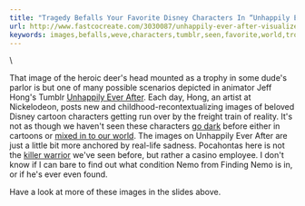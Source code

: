 ```yaml
---
title: "Tragedy Befalls Your Favorite Disney Characters In “Unhappily Ever After”"
url: http://www.fastcocreate.com/3030087/unhappily-ever-after-visualizes-some-rather-upsetting-alt-endings-to-your-favorite-disney-mo
keywords: images,befalls,weve,characters,tumblr,seen,favorite,world,trophy,nemo,unhappily,warrior,disney,tragedy
---
```

\

That image of the heroic deer's head mounted as a trophy in some dude's parlor is but one of many possible scenarios depicted in animator Jeff Hong's Tumblr [Unhappily Ever After](http://disneyunhappilyeverafter.tumblr.com). Each day, Hong, an artist at Nickelodeon, posts new and childhood-recontextualizing images of beloved Disney cartoon characters getting run over by the freight train of reality. It's not as though we haven't seen these characters [go dark](https://www.fastcompany.com/1681306/disney-goes-dark-in-a-demented-new-exhibit) before either in cartoons or [mixed in to our world](https://www.fastcompany.com/1683380/disney-princesses-turn-deadly-in-this-killer-interactive-street-art). The images on Unhappily Ever After are just a little bit more anchored by real-life sadness. Pocahontas here is not the [killer warrior](https://www.fastcompany.com/1681306/disney-goes-dark-in-a-demented-new-exhibit) we've seen before, but rather a casino employee. I don't know if I can bare to find out what condition Nemo from Finding Nemo is in, or if he's ever even found.

Have a look at more of these images in the slides above.
